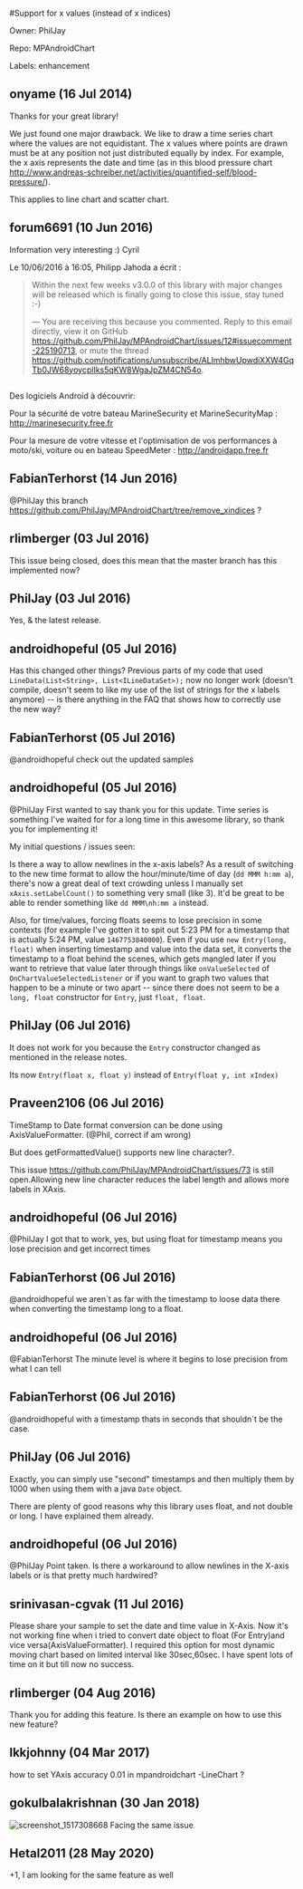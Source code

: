 #Support for x values (instead of x indices)

Owner: PhilJay

Repo: MPAndroidChart

Labels: enhancement 

## onyame (16 Jul 2014)

Thanks for your great library!

We just found one major drawback. We like to draw a time series chart where the values are not equidistant. The x values where points are drawn must be at any position not just distributed equally by index. For example, the x axis represents the date and time (as in this blood pressure chart http://www.andreas-schreiber.net/activities/quantified-self/blood-pressure/).

This applies to line chart and scatter chart.


## forum6691 (10 Jun 2016)

Information very interesting :)
Cyril

Le 10/06/2016 à 16:05, Philipp Jahoda a écrit :

> Within the next few weeks v3.0.0 of this library with major changes 
> will be released which is finally going to close this issue, stay 
> tuned :-)
> 
> —
> You are receiving this because you commented.
> Reply to this email directly, view it on GitHub 
> https://github.com/PhilJay/MPAndroidChart/issues/12#issuecomment-225190713, 
> or mute the thread 
> https://github.com/notifications/unsubscribe/ALlmhbwUpwdiXXW4GqTb0JW68yoycplIks5qKW8WgaJpZM4CN54o.

## 

Des logiciels Android à découvrir:

Pour la sécurité de votre bateau
MarineSecurity et MarineSecurityMap : http://marinesecurity.free.fr

Pour la mesure de votre vitesse et l'optimisation de vos performances à moto/ski, voiture ou en bateau
SpeedMeter : http://androidapp.free.fr


## FabianTerhorst (14 Jun 2016)

@PhilJay this branch https://github.com/PhilJay/MPAndroidChart/tree/remove_xindices ?


## rlimberger (03 Jul 2016)

This issue being closed, does this mean that the master branch has this implemented now?


## PhilJay (03 Jul 2016)

Yes, & the latest release.


## androidhopeful (05 Jul 2016)

Has this changed other things? Previous parts of my code that used `LineData(List<String>, List<ILineDataSet>);` now no longer work (doesn't compile, doesn't seem to like my use of the list of strings for the x labels anymore) -- is there anything in the FAQ that shows how to correctly use the new way?


## FabianTerhorst (05 Jul 2016)

@androidhopeful check out the updated samples


## androidhopeful (05 Jul 2016)

@PhilJay  First wanted to say thank you for this update. Time series is something I've waited for for a long time in this awesome library, so thank you for implementing it!

My initial questions / issues seen:

Is there a way to allow newlines in the x-axis labels? As a result of switching to the new time format to allow the hour/minute/time of day (`dd MMM h:mm a`), there's now a great deal of text crowding unless I manually set `xAxis.setLabelCount()` to something very small (like 3). It'd be great to be able to render something like `dd MMM\nh:mm a` instead.

Also, for time/values, forcing floats seems to lose precision in some contexts (for example I've gotten it to spit out 5:23 PM for a timestamp that is actually 5:24 PM, value `1467753840000`). Even if you use `new Entry(long, float)` when inserting timestamp and value into the data set, it converts the timestamp to a float behind the scenes, which gets mangled later if you want to retrieve that value later through things like `onValueSelected` of `OnChartValueSelectedListener` or if you want to graph two values that happen to be a minute or two apart -- since there does not seem to be a `long, float` constructor for `Entry`, just `float, float`.


## PhilJay (06 Jul 2016)

It does not work for you because the `Entry` constructor changed as mentioned in the release notes.

Its now `Entry(float x, float y)`
instead of `Entry(float y, int xIndex)`


## Praveen2106 (06 Jul 2016)

TimeStamp to Date format conversion can be done using AxisValueFormatter. (@Phil, correct if am wrong)

 But does getFormattedValue() supports new line character?.

This issue https://github.com/PhilJay/MPAndroidChart/issues/73 is still open.Allowing new line character reduces the label length and allows more labels in XAxis. 


## androidhopeful (06 Jul 2016)

@PhilJay I got that to work, yes, but using float for timestamp means you lose precision and get incorrect times


## FabianTerhorst (06 Jul 2016)

@androidhopeful we aren´t as far with the timestamp to loose data there when converting the timestamp long to a float.


## androidhopeful (06 Jul 2016)

@FabianTerhorst The minute level is where it begins to lose precision from what I can tell


## FabianTerhorst (06 Jul 2016)

@androidhopeful with a timestamp thats in seconds that shouldn´t be the case.


## PhilJay (06 Jul 2016)

Exactly, you can simply use "second" timestamps and then multiply them by 1000 when using them with a java `Date` object.

There are plenty of good reasons why this library uses float, and not double or long. I have explained them already.


## androidhopeful (06 Jul 2016)

@PhilJay Point taken. Is there a workaround to allow newlines in the X-axis labels or is that pretty much hardwired?


## srinivasan-cgvak (11 Jul 2016)

Please share your sample to set the date and time value in X-Axis. Now it's not working fine when i tried to convert date object to float (For Entry)and vice versa(AxisValueFormatter). I required this option for most dynamic moving chart based on limited interval like 30sec,60sec. I have spent lots of time on it but till now no success.


## rlimberger (04 Aug 2016)

Thank you for adding this feature. Is there an example on how to use this new feature?


## lkkjohnny (04 Mar 2017)

how to set YAxis accuracy 0.01 in mpandroidchart -LineChart ?



## gokulbalakrishnan (30 Jan 2018)

![screenshot_1517308668](https://user-images.githubusercontent.com/33621243/35561930-d998c150-05d7-11e8-81ba-f9ce0bba00b0.png)
Facing the same issue

## Hetal2011 (28 May 2020)

+1, I am looking for the same feature as well



